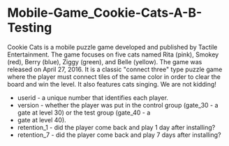# Mobile-Game_Cookie-Cats-A-B-Testing
Cookie Cats is a mobile puzzle game developed and published by Tactile Entertainment. The game focuses on five cats named Rita (pink), Smokey (red), Berry (blue), Ziggy (green), and Belle (yellow). The game was released on April 27, 2016. It is a classic "connect three" type puzzle game where the player must connect tiles of the same color in order to clear the board and win the level. It also features cats singing. We are not kidding!

<ul>
<li>userid - a unique number that identifies each player. 
<li>version - whether the player was put in the control group (gate_30 - a gate at level 30) or the test group (gate_40 - a <li>gate at level 40).
<li>retention_1 - did the player come back and play 1 day after installing?
<li>retention_7 - did the player come back and play 7 days after installing?
